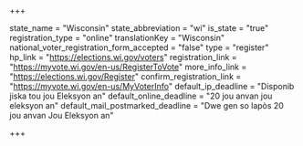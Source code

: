 +++

state_name = "Wisconsin"
state_abbreviation = "wi"
is_state = "true"
registration_type = "online"
translationKey = "Wisconsin"
national_voter_registration_form_accepted = "false"
type = "register"
hp_link = "https://elections.wi.gov/voters"
registration_link = "https://myvote.wi.gov/en-us/RegisterToVote"
more_info_link = "https://elections.wi.gov/Register"
confirm_registration_link = "https://myvote.wi.gov/en-us/MyVoterInfo"
default_ip_deadline = "Disponib jiska tou jou Eleksyon an"
default_online_deadline = "20 jou anvan jou eleksyon an"
default_mail_postmarked_deadline = "Dwe gen so lapòs 20 jou anvan Jou Eleksyon an"

+++